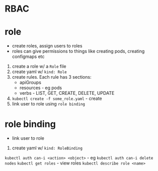 # RBAC

# role
- create roles, assign users to roles
- roles can give permissions to things like creating pods, creating configmaps etc
1. create a role w/ a `Role` file
2. create yaml w/ `kind: Role`
3. create rules. Each rule has 3 sections:
    - apiGroups
    - resources - eg pods
    - verbs - LIST, GET, CREATE, DELETE, UPDATE
4. `kubectl create -f some_role.yaml` - create
5. link user to role using `role binding`

# role binding
- link user to role
1. create yaml w/ `kind: RoleBinding`

`kubectl auth can-i <action> <object>`
    - eg `kubectl auth can-i delete nodes`
`kubectl get roles` - view roles
`kubectl describe role <name>`
